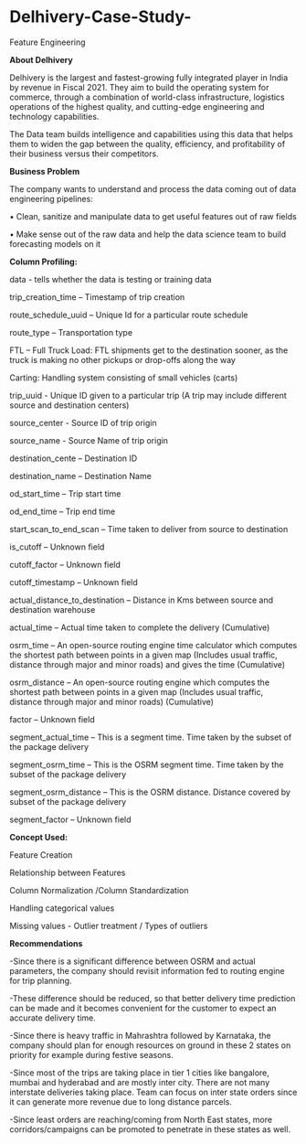 # Delhivery-Case-Study-
Feature Engineering

**About Delhivery**

Delhivery is the largest and fastest-growing fully integrated player in India by revenue in Fiscal 2021. They aim to build the operating system for commerce, through a combination of world-class infrastructure, logistics operations of the highest quality, and cutting-edge engineering and technology capabilities.

The Data team builds intelligence and capabilities using this data that helps them to widen the gap between the quality, efficiency, and profitability of their business versus their competitors.

**Business Problem**

The company wants to understand and process the data coming out of data engineering pipelines:

• Clean, sanitize and manipulate data to get useful features out of raw fields

• Make sense out of the raw data and help the data science team to build forecasting models on it


**Column Profiling:**

data - tells whether the data is testing or training data

trip_creation_time – Timestamp of trip creation

route_schedule_uuid – Unique Id for a particular route schedule

route_type – Transportation type

FTL – Full Truck Load: FTL shipments get to the destination sooner, as the truck is making no other pickups or drop-offs along the way

Carting: Handling system consisting of small vehicles (carts)

trip_uuid - Unique ID given to a particular trip (A trip may include different source and destination centers)

source_center - Source ID of trip origin

source_name - Source Name of trip origin

destination_cente – Destination ID

destination_name – Destination Name

od_start_time – Trip start time

od_end_time – Trip end time

start_scan_to_end_scan – Time taken to deliver from source to destination

is_cutoff – Unknown field

cutoff_factor – Unknown field

cutoff_timestamp – Unknown field

actual_distance_to_destination – Distance in Kms between source and destination warehouse

actual_time – Actual time taken to complete the delivery (Cumulative)

osrm_time – An open-source routing engine time calculator which computes the shortest path between points in a given map (Includes usual traffic, 
distance through major and minor roads) and gives the time (Cumulative)

osrm_distance – An open-source routing engine which computes the shortest path between points in a given map (Includes usual traffic, distance 
through major and minor roads) (Cumulative)

factor – Unknown field

segment_actual_time – This is a segment time. Time taken by the subset of the package delivery

segment_osrm_time – This is the OSRM segment time. Time taken by the subset of the package delivery

segment_osrm_distance – This is the OSRM distance. Distance covered by subset of the package delivery

segment_factor – Unknown field

**Concept Used:**

Feature Creation

Relationship between Features

Column Normalization /Column Standardization

Handling categorical values

Missing values - Outlier treatment / Types of outliers

**Recommendations**

-Since there is a significant difference between OSRM and actual parameters, the company should revisit information fed to routing engine for trip planning.

-These difference should be reduced, so that better delivery time prediction can be made and it becomes convenient for the customer to expect an accurate delivery time.

-Since there is heavy traffic in Mahrashtra followed by Karnataka, the company should plan for enough resources on ground in these 2 states on priority for example during festive seasons.

-Since most of the trips are taking place in tier 1 cities like bangalore, mumbai and hyderabad and are mostly inter city. There are not many interstate deliveries taking place. Team can focus on inter state orders since it can generate more revenue due to long distance parcels.

-Since least orders are reaching/coming from North East states, more corridors/campaigns can be promoted to penetrate in these states as well.

